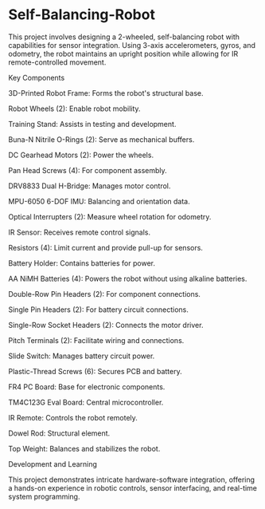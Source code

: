 # Self-Balancing-Robot
This project involves designing a 2-wheeled, self-balancing robot with capabilities for sensor integration. Using 3-axis accelerometers, gyros, and odometry, the robot maintains an upright position while allowing for IR remote-controlled movement.

Key Components

3D-Printed Robot Frame: Forms the robot's structural base.

Robot Wheels (2): Enable robot mobility.

Training Stand: Assists in testing and development.

Buna-N Nitrile O-Rings (2): Serve as mechanical buffers.

DC Gearhead Motors (2): Power the wheels.

Pan Head Screws (4): For component assembly.

DRV8833 Dual H-Bridge: Manages motor control.

MPU-6050 6-DOF IMU: Balancing and orientation data.

Optical Interrupters (2): Measure wheel rotation for odometry.

IR Sensor: Receives remote control signals.

Resistors (4): Limit current and provide pull-up for sensors.

Battery Holder: Contains batteries for power.

AA NiMH Batteries (4): Powers the robot without using alkaline batteries.

Double-Row Pin Headers (2): For component connections.

Single Pin Headers (2): For battery circuit connections.

Single-Row Socket Headers (2): Connects the motor driver.

Pitch Terminals (2): Facilitate wiring and connections.

Slide Switch: Manages battery circuit power.

Plastic-Thread Screws (6): Secures PCB and battery.

FR4 PC Board: Base for electronic components.

TM4C123G Eval Board: Central microcontroller.

IR Remote: Controls the robot remotely.

Dowel Rod: Structural element.

Top Weight: Balances and stabilizes the robot.

Development and Learning

This project demonstrates intricate hardware-software integration, offering a hands-on experience in robotic controls, sensor interfacing, and real-time system programming.
